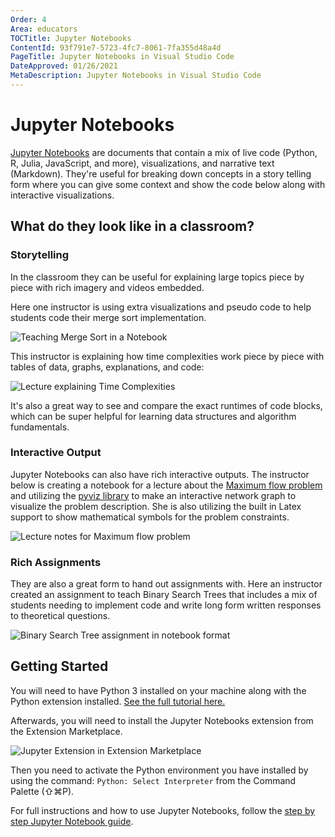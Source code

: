 ```yaml
---
Order: 4
Area: educators
TOCTitle: Jupyter Notebooks
ContentId: 93f791e7-5723-4fc7-8061-7fa355d48a4d
PageTitle: Jupyter Notebooks in Visual Studio Code
DateApproved: 01/26/2021
MetaDescription: Jupyter Notebooks in Visual Studio Code
---
```


# Jupyter Notebooks

[Jupyter Notebooks](https://jupyter-notebook-beginner-guide.readthedocs.io/en/latest/what_is_jupyter.html) are documents that contain a mix of live code (Python, R, Julia, JavaScript, and more), visualizations, and narrative text (Markdown). They're useful for breaking down concepts in a story telling form where you can give some context and show the code below along with interactive visualizations.

## What do they look like in a classroom?

### Storytelling

In the classroom they can be useful for explaining large topics piece by piece with rich imagery and videos embedded.

Here one instructor is using extra visualizations and pseudo code to help students code their merge sort implementation.

![Teaching Merge Sort in a Notebook](images/notebooks/notebook_lesson_visual_md.gif)

This instructor is explaining how time complexities work piece by piece with tables of data, graphs, explanations, and code:

![Lecture explaining Time Complexities](images/notebooks/notebook_runtime_lecture.gif)

It's also a great way to see and compare the exact runtimes of code blocks, which can be super helpful for learning data structures and algorithm fundamentals.

### Interactive Output

Jupyter Notebooks can also have rich interactive outputs. The instructor below is creating a notebook for a lecture about the [Maximum flow problem](https://en.wikipedia.org/wiki/Maximum_flow_problem) and utilizing the [pyviz library](https://pyvis.readthedocs.io/en/latest/tutorial.html#getting-started) to make an interactive network graph to visualize the problem description. She is also utilizing the built in Latex support to show mathematical symbols for the problem constraints.

![Lecture notes for Maximum flow problem](images/notebooks/notebook_interactive_output.gif)

### Rich Assignments

They are also a great form to hand out assignments with. Here an instructor created an assignment to teach Binary Search Trees that includes a mix of students needing to implement code and write long form written responses to theoretical questions.

![Binary Search Tree assignment in notebook format](images/notebooks/notebook_assignment.gif)

## Getting Started

You will need to have Python 3 installed on your machine along with the Python extension installed. [See the full tutorial here.](https://code.visualstudio.com/docs/python/python-tutorial)

Afterwards, you will need to install the Jupyter Notebooks extension from the Extension Marketplace.

![Jupyter Extension in Extension Marketplace](images/notebooks/jupyter_market_place.png)

Then you need to activate the Python environment you have installed by using the command: `Python: Select Interpreter` from the Command Palette (⇧⌘P).

For full instructions and how to use Jupyter Notebooks, follow the [step by step Jupyter Notebook guide](https://code.visualstudio.com/docs/python/jupyter-support).